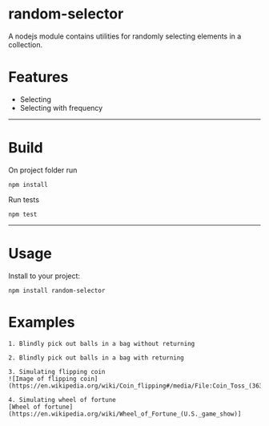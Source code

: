 # random-selector
A nodejs module contains utilities for randomly selecting elements in a collection.

# Features
- Selecting 
- Selecting with frequency
---
# Build
On project folder run
```npm
npm install
```
Run tests
```npm
npm test
```
---
# Usage
Install to your project:
```npm
npm install random-selector
```
# Examples
    
    1. Blindly pick out balls in a bag without returning
    
    2. Blindly pick out balls in a bag with returning
    
    3. Simulating flipping coin
    ![Image of flipping coin](https://en.wikipedia.org/wiki/Coin_flipping#/media/File:Coin_Toss_(3635981474).jpg)
    
    4. Simulating wheel of fortune
    [Wheel of fortune](https://en.wikipedia.org/wiki/Wheel_of_Fortune_(U.S._game_show)]
    
    
    
    

